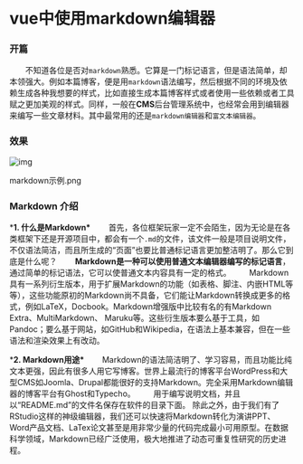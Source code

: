 # vue中使用markdown编辑器



### 开篇

  不知道各位是否对`markdown`熟悉。它算是一门标记语言，但是语法简单，却本领强大。例如本篇博客，便是用`markdown`语法编写，然后根据不同的环境及依赖生成各种我想要的样式，比如直接生成本篇博客样式或者使用一些依赖或者工具赋之更加美观的样式。同样，一般在**CMS**后台管理系统中，也经常会用到编辑器来编写一些文章材料。其中最常用的还是`markdown编辑器`和`富文本编辑器`。

### 效果

![img](https://upload-images.jianshu.io/upload_images/2502265-ea046b88f06da478.png?imageMogr2/auto-orient/strip|imageView2/2/w/1004/format/webp)

markdown示例.png

### Markdown 介绍

***1. 什么是Markdown\***
  首先，各位框架玩家一定不会陌生，因为无论是在各类框架下还是开源项目中，都会有一个`.md`的文件，该文件一般是项目说明文件，不仅语法简洁，而且所生成的“页面”也要比普通标记语言更加整洁明了。那么它到底是什么呢？
  **Markdown是一种可以使用普通文本编辑器编写的标记语言**，通过简单的标记语法，它可以使普通文本内容具有一定的格式。
  Markdown具有一系列衍生版本，用于扩展Markdown的功能（如表格、脚注、内嵌HTML等等），这些功能原初的Markdown尚不具备，它们能让Markdown转换成更多的格式，例如LaTeX，Docbook。Markdown增强版中比较有名的有Markdown Extra、MultiMarkdown、 Maruku等。这些衍生版本要么基于工具，如Pandoc；要么基于网站，如GitHub和Wikipedia，在语法上基本兼容，但在一些语法和渲染效果上有改动。

***2. Markdown用途\***
  Markdown的语法简洁明了、学习容易，而且功能比纯文本更强，因此有很多人用它写博客。世界上最流行的博客平台WordPress和大型CMS如Joomla、Drupal都能很好的支持Markdown。完全采用Markdown编辑器的博客平台有Ghost和Typecho。
  用于编写说明文档，并且以“README.md”的文件名保存在软件的目录下面。
除此之外，由于我们有了RStudio这样的神级编辑器，我们还可以快速将Markdown转化为演讲PPT、Word产品文档、LaTex论文甚至是用非常少量的代码完成最小可用原型。在数据科学领域，Markdown已经广泛使用，极大地推进了动态可重复性研究的历史进程。